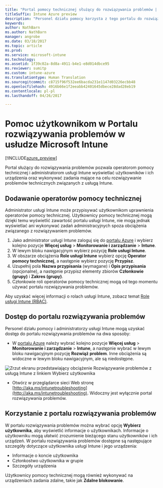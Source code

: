 ```yaml
---
title: "Portal pomocy technicznej służący do rozwiązywania problemów | Microsoft Docs"
titleSuffix: Intune Azure preview
description: "Personel działu pomocy korzysta z tego portalu do rozwiązywania problemów technicznych użytkowników"
keywords: 
author: NathBarn
ms.author: NathBarn
manager: angrobe
ms.date: 03/18/2017
ms.topic: article
ms.prod: 
ms.service: microsoft-intune
ms.technology: 
ms.assetid: 1f39c02a-8d8a-4911-b4e1-e8d014dbce95
ms.reviewer: sumitp
ms.custom: intune-azure
ms.translationtype: Human Translation
ms.sourcegitcommit: c8715f96f532ee6bacda231e1147d03226ecbb48
ms.openlocfilehash: 4916b66e1f2eeabb42401645dbece28dad28eb19
ms.contentlocale: pl-pl
ms.lasthandoff: 04/26/2017

---
```

# <a name="help-users-with-the-troubleshooting-portal-in-microsoft-intune"></a>Pomoc użytkownikom w Portalu rozwiązywania problemów w usłudze Microsoft Intune

[!INCLUDE[azure_preview](../includes/azure_preview.md)]

Portal służący do rozwiązywania problemów pozwala operatorom pomocy technicznej i administratorom usługi Intune wyświetlać użytkowników i ich urządzenia oraz wykonywać zadania mające na celu rozwiązywanie problemów technicznych związanych z usługą Intune.

## <a name="add-help-desk-operators"></a>Dodawanie operatorów pomocy technicznej
Administrator usługi Intune może przypisywać użytkownikom uprawnienia operatorów pomocy technicznej. Użytkownicy pomocy technicznej mogą dzięki temu wyświetlić zawartość portalu usługi Intune, nie mogą jednak wyświetlać ani wykonywać zadań administracyjnych spoza obciążenia związanego z rozwiązywaniem problemów.

1. Jako administrator usługi Intune zaloguj się do [portalu Azure](https:portal.azure.com) i wybierz kolejno pozycje **Więcej usług** > **Monitorowanie i zarządzanie** > **Intune**.
2. W lewym bloku nawigacyjnym wybierz pozycję **Role usługi Intune**.
3. W obszarze obciążenia **Role usługi Intune** wybierz opcję **Operator pomocy technicznej**, a następnie wybierz pozycję **Przypisz**.
4. Uzupełnij pola **Nazwa przypisania** (wymagane) i **Opis przypisania** (opcjonalne), a następnie przypisz elementy zbiorów **Członkowie (grupy)** i **Zakres (grupy)**.
5. Członkowie roli operatorów pomocy technicznej mogą od tego momentu używać portalu rozwiązywania problemów.

Aby uzyskać więcej informacji o rolach usługi Intune, zobacz temat [Role usługi Intune (RBAC)](https://docs.microsoft.com/intune-azure/access-control/role-based-access-control).

## <a name="access-the-troubleshooting-portal"></a>Dostęp do portalu rozwiązywania problemów

Personel działu pomocy i administratorzy usługi Intune mogą uzyskać dostęp do portalu rozwiązywania problemów na dwa sposoby:
- W [portalu Azure](https://portal.azure.com) należy wybrać kolejno pozycje **Więcej usług** > **Monitorowanie i zarządzanie** > **Intune**, a następnie wybrać w lewym bloku nawigacyjnym pozycję **Rozwiąż problem**. Inne obciążenia są widoczne w lewym bloku nawigacyjnym, ale są niedostępne.

![Zrzut ekranu przedstawiający obciążenie Rozwiązywanie problemów z usługą Intune z linkiem Wybierz użytkownika](media/help-desk-user.png)
- Otwórz w przeglądarce sieci Web stronę [http://aka.ms/intunetroubleshooting](http://aka.ms/intunetroubleshooting). Widoczny jest wyłącznie portal rozwiązywania problemów.

## <a name="use-the-troubleshooting-portal"></a>Korzystanie z portalu rozwiązywania problemów

W portalu rozwiązywania problemów można wybrać opcję **Wybierz użytkownika**, aby wyświetlić informacje o użytkownikach. Informacje o użytkowniku mogą ułatwić zrozumienie bieżącego stanu użytkowników i ich urządzeń. W portalu rozwiązywania problemów dostępne są następujące szczegóły dotyczące użytkownika usługi Intune i jego urządzenia:
- Informacje o koncie użytkownika
- Członkostwo użytkownika w grupie
- Szczegóły urządzenia

Użytkownicy pomocy technicznej mogą również wykonywać na urządzeniach zadania zdalne, takie jak **Zdalne blokowanie**.

